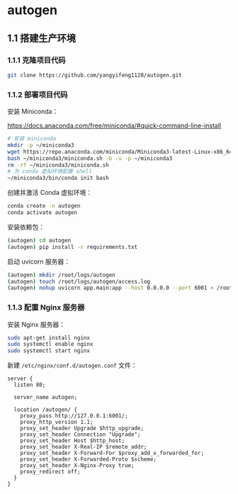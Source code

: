 # autogen

## 1.1 搭建生产环境

### 1.1.1 克隆项目代码

```bash
git clone https://github.com/yangyifeng1128/autogen.git
```

### 1.1.2 部署项目代码

安装 Miniconda：

https://docs.anaconda.com/free/miniconda/#quick-command-line-install

```bash
# 安装 miniconda
mkdir -p ~/miniconda3
wget https://repo.anaconda.com/miniconda/Miniconda3-latest-Linux-x86_64.sh -O ~/miniconda3/miniconda.sh
bash ~/miniconda3/miniconda.sh -b -u -p ~/miniconda3
rm -rf ~/miniconda3/miniconda.sh
# 为 conda 虚拟环境配置 shell
~/miniconda3/bin/conda init bash
```

创建并激活 Conda 虚拟环境：

```bash
conda create -n autogen
conda activate autogen
```

安装依赖包：

```bash
(autogen) cd autogen
(autogen) pip install -r requirements.txt
```

启动 uvicorn 服务器：

```bash
(autogen) mkdir /root/logs/autogen
(autogen) touch /root/logs/autogen/access.log
(autogen) nohup uvicorn app.main:app --host 0.0.0.0 --port 6001 > /root/logs/autogen/access.log 2>&1 &
```

### 1.1.3 配置 Nginx 服务器

安装 Nginx 服务器：

```bash
sudo apt-get install nginx
sudo systemctl enable nginx
sudo systemctl start nginx
```

新建 `/etc/nginx/conf.d/autogen.conf` 文件：

```nginx
server {
  listen 80;

  server_name autogen;

  location /autogen/ {
    proxy_pass http://127.0.0.1:6001/;
    proxy_http_version 1.1;
    proxy_set_header Upgrade $http_upgrade;
    proxy_set_header Connection "Upgrade";
    proxy_set_header Host $http_host;
    proxy_set_header X-Real-IP $remote_addr;
    proxy_set_header X-Forward-For $proxy_add_x_forwarded_for;
    proxy_set_header X-Forwarded-Proto $scheme;
    proxy_set_header X-Nginx-Proxy true;
    proxy_redirect off;
  }
}
```
